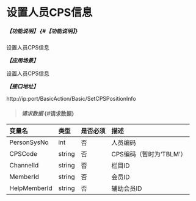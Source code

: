 # 设置人员CPS信息

##### _【功能说明】_ {#【功能说明】}

设置人员CPS信息

_**【应用场景】**_

设置人员CPS信息

_**【接口地址】**_

http://ip:port/BasicAction/Basic/SetCPSPositionInfo

> #### _请求数据_ {#请求数据}

| 变量名 | 类型 | 是否必须 | 描述 |
| :--- | :--- | :--- | :--- |
| PersonSysNo | int | 否 | 人员编码 |
| CPSCode | string | 否 |CPS编码（暂时为‘TBLM’） |
| ChannelId| string  | 否 | 栏目ID|
| MemberId | string | 否 | 会员ID |
| HelpMemberId | string | 否 | 辅助会员ID | 






